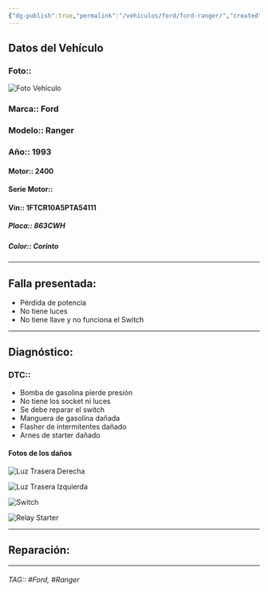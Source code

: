 ```yaml
---
{"dg-publish":true,"permalink":"/vehiculos/ford/ford-ranger/","created":"","updated":""}
---
```




## Datos del Vehículo 
### Foto::
![Foto Vehículo](https://file.notion.so/f/s/49175930-4cd1-4baa-8580-ac3cc3c2a2d3/IMG_20230808_092428_154.jpg?id=6d516762-5ca3-4ebf-afd5-99712fa9572c&table=block&spaceId=9f7b4746-1e57-4953-8d67-5e2115795754&expirationTimestamp=1691820000000&signature=gu1SLQHkf4Dvx_stgZMmGRXSiwM-PXuR3Jq28DBGy0U&downloadName=IMG_20230808_092428_154.jpg)
### Marca:: Ford
### Modelo:: Ranger
### Año:: 1993
#### Motor:: 2400
#### Serie Motor:: 
#### Vin:: 1FTCR10A5PTA54111
##### Placa:: 863CWH
##### Color:: Corinto
---

## Falla presentada:
- Pérdida de potencia 
- No tiene luces 
- No tiene llave y no funciona el Switch 
---

## Diagnóstico:
### DTC:: 
- Bomba de gasolina pierde presión 
- No tiene los socket ni luces 
- Se debe reparar el switch 
- Manguera de gasolina dañada 
- Flasher de intermitentes dañado 
- Arnes de starter dañado 

#### Fotos de los daños 
![Luz Trasera Derecha](https://file.notion.so/f/s/0b4afa4d-0374-4cb8-b18d-10676b29464e/IMG_20230808_092437_183.jpg?id=3d2bb366-949c-4606-8932-1046dee4ff28&table=block&spaceId=9f7b4746-1e57-4953-8d67-5e2115795754&expirationTimestamp=1691820000000&signature=ed60QeL0mZSpt11O8i3EGMqz_ec0ckoe29Nw3bV0bSQ&downloadName=IMG_20230808_092437_183.jpg)

![Luz Trasera Izquierda](https://file.notion.so/f/s/8339a847-26ec-4067-8dc4-c877e4de9485/IMG_20230808_092443_101.jpg?id=b42b9d82-c0fd-45ff-8dca-526528b0eb00&table=block&spaceId=9f7b4746-1e57-4953-8d67-5e2115795754&expirationTimestamp=1691820000000&signature=L6WGhEec6q9rrdmtFvv1TQB0g9H4N2uhkbk2xJ3Tl_Q&downloadName=IMG_20230808_092443_101.jpg)

![Switch](https://file.notion.so/f/s/034ca295-d014-46c2-af88-856d6f8d0923/IMG_20230808_092501_470.jpg?id=01324a32-8ae6-4382-8a3e-04d82030f156&table=block&spaceId=9f7b4746-1e57-4953-8d67-5e2115795754&expirationTimestamp=1691820000000&signature=SsSeAJSpeYd9bRjEnYaAJM6mHn_cETnsf5_A_a7aD0E&downloadName=IMG_20230808_092501_470.jpg)

![Relay Starter](https://file.notion.so/f/s/51fb617e-fd75-47d8-8281-430950ea17da/IMG_20230809_103339_428.jpg?id=66ccbd4f-8531-43a8-8302-964a636f7ff0&table=block&spaceId=9f7b4746-1e57-4953-8d67-5e2115795754&expirationTimestamp=1691820000000&signature=3MLm8QurBSV5vPgcwNW85xY420hXkw3G9RoBWL6au9I&downloadName=IMG_20230809_103339_428.jpg)


---

## Reparación:


---

###### TAG:: #Ford, #Ranger